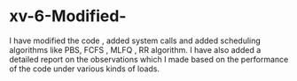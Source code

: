 # xv-6-Modified-
I have modified the code , added system calls and added scheduling algorithms like PBS, FCFS , MLFQ , RR algorithm. I have also added a detailed report on the observations which I made based on the performance of the code under various kinds of loads.
